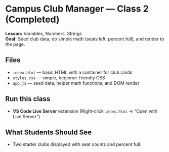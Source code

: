 # Campus Club Manager — Class 2 (Completed)

**Lesson:** Variables, Numbers, Strings  
**Goal:** Seed club data, do simple math (seats left, percent full), and render to the page.

## Files

- `index.html` — basic HTML with a container for club cards
- `styles.css` — simple, beginner-friendly CSS
- `app.js` — seed data, helper math functions, and DOM render

## Run this class

- **VS Code Live Server** extension (Right-click `index.html` → “Open with Live Server”)

## What Students Should See

- Two starter clubs displayed with seat counts and percent full.
